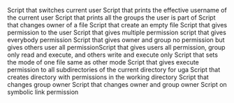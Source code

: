 Script that switches current user
Script that prints the effective username of the current user
Script that prints all the groups the user is part of
Script that changes owner of a file
Script that create an empty file
Script that gives permission to the user
Script that gives multiple permission
script that gives everybody permission
Script that gives owner and group no permission but gives others user all permissionScript that gives users all permission, group only read and execute, and others write and execute only
Script that sets the mode of one file same as other mode 
Script that gives execute permission to all subdirectories of the current directory for uga
Script that creates directory with permissions in the working directory
Script that changes group owner
Script that changes owner and group owner
Script on symbolic link permission

